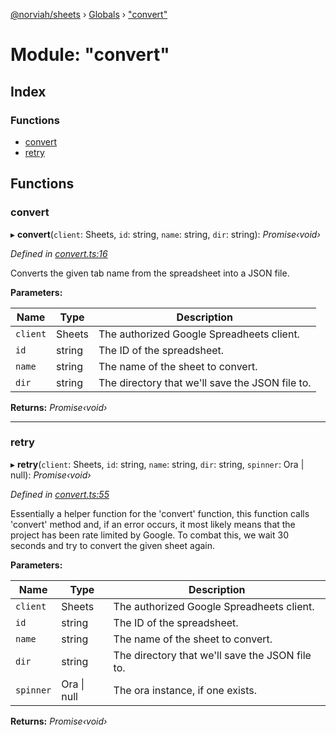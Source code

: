 [@norviah/sheets](../README.md) › [Globals](../globals.md) › ["convert"](_convert_.md)

# Module: "convert"

## Index

### Functions

* [convert](_convert_.md#convert)
* [retry](_convert_.md#retry)

## Functions

###  convert

▸ **convert**(`client`: Sheets, `id`: string, `name`: string, `dir`: string): *Promise‹void›*

*Defined in [convert.ts:16](https://github.com/Norviah/sheets/blob/0dd079d/src/convert.ts#L16)*

Converts the given tab name from the spreadsheet into a JSON file.

**Parameters:**

Name | Type | Description |
------ | ------ | ------ |
`client` | Sheets | The authorized Google Spreadheets client. |
`id` | string | The ID of the spreadsheet. |
`name` | string | The name of the sheet to convert. |
`dir` | string | The directory that we'll save the JSON file to.  |

**Returns:** *Promise‹void›*

___

###  retry

▸ **retry**(`client`: Sheets, `id`: string, `name`: string, `dir`: string, `spinner`: Ora | null): *Promise‹void›*

*Defined in [convert.ts:55](https://github.com/Norviah/sheets/blob/0dd079d/src/convert.ts#L55)*

Essentially a helper function for the 'convert' function, this function calls
'convert' method and, if an error occurs, it most likely means that the
project has been rate limited by Google. To combat this, we wait 30 seconds
and try to convert the given sheet again.

**Parameters:**

Name | Type | Description |
------ | ------ | ------ |
`client` | Sheets | The authorized Google Spreadheets client. |
`id` | string | The ID of the spreadsheet. |
`name` | string | The name of the sheet to convert. |
`dir` | string | The directory that we'll save the JSON file to. |
`spinner` | Ora &#124; null | The ora instance, if one exists.  |

**Returns:** *Promise‹void›*
